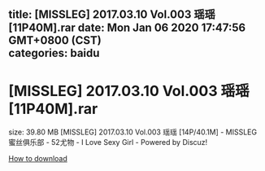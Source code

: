 
title: [MISSLEG] 2017.03.10 Vol.003 瑶瑶 [11P40M].rar
date: Mon Jan 06 2020 17:47:56 GMT+0800 (CST)    
categories: baidu
---

# [MISSLEG] 2017.03.10 Vol.003 瑶瑶 [11P40M].rar
size: 39.80 MB
 [MISSLEG] 2017.03.10 Vol.003 瑶瑶 [14P/40.1M] - MISSLEG 蜜丝俱乐部 - 52尤物 - I Love Sexy Girl - Powered by Discuz!
 

[How to download](https://bpcam.bemobtrk.com/go/2ceec3aa-1ca2-46d6-b9ff-aaa5c184517c?jno=28)
